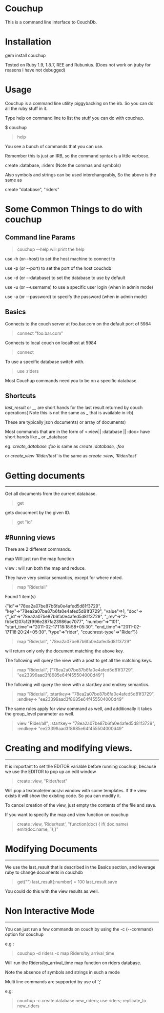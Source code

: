 Couchup
========

This is a command line interface to CouchDb.


Installation
===========

gem install couchup

Tested on Ruby 1.9, 1.8.7, REE and Rubunius. (Does not work on jruby for reasons i have not debugged)

Usage
======

Couchup is a command line utility piggybacking on the irb. So you can do all the ruby stuff in it.

Type help on command line to list the stuff you can do with couchup.


$ couchup
> help


You see a bunch of commands that you can use.

Remember this is just an IRB, so the command syntax is a little verbose.

create :database, :riders (Note the commas and symbols)

Also symbols and strings can be used interchangeably, So the above is the same as

create "database", "riders"

Some Common Things to do with couchup
=====================================

Command line Params
-------------------

> couchup --help will print the help
 
 use -h (or--host) to set the host machine to connect to

 use -p (or --port) to set the port of the host couchdb

 use -d (or --database) to set the database to use by default

 use -u (or --username) to use a specific user login (when in admin mode)

 use -a (or --password) to specify the password (when in admin mode)



Basics
--------


Connects to the couch server at foo.bar.com on the default port of 5984

> connect "foo.bar.com"

Connects to local couch on localhost at 5984

> connect

To use a specific database switch with.

> use :riders

Most Couchup commands need you to be on a specific database.


Shortcuts
----------

*last_result* or *__* are short hands for the last result returned by couch operations( Note this is not the same as _ that is available in irb). 

These are typically json documents( or array of documents)


Most commands that are in the form of <operation> <:view|| :database || :doc> have short hands like <operation>_<view> or <operation>_database
    
eg. *create_database :foo*  is same as  *create :database, :foo*

or *create_view 'Rider/test'* is the same as *create :view, 'Rider/test'*

    

# Getting documents
--------------------

Get all documents from the current database.

> get

gets docucment by the given ID.

> get "id"


#Running views
--------------

There are 2 different commands.

map Will just run the map function

view : will run both the map and reduce.

They have very similar semantics, except for where noted.

> map "Rider/all"

Found 1 item(s)

{"id"=>"78ea2a07be87b6fa0e4afed5d81f3729", "key"=>"78ea2a07be87b6fa0e4afed5d81f3729", "value"=>1, "doc"=>{"_id"=>"78ea2a07be87b6fa0e4afed5d81f3729", "_rev"=>"2-fb5e1207a12f996e287fa23986ac7077", "number"=>"101", "start_time"=>"2011-02-17T18:18:58+05:30", "end_time"=>"2011-02-17T18:20:24+05:30", "type"=>"rider", "couchrest-type"=>"Rider"}}

> map "Rider/all", "78ea2a07be87b6fa0e4afed5d81f3729"

will return only only the document matching the above key.


The following will query the view with a post to get all the matching keys.

> map "Rider/all", ["78ea2a07be87b6fa0e4afed5d81f3729", "ee23399aad3f8685e64f455504000d49"]

The following will query the view with a startkey and endkey semantics.

> map "Rider/all", :startkey=> "78ea2a07be87b6fa0e4afed5d81f3729", :endkey=> "ee23399aad3f8685e64f455504000d49"


The same rules apply for *view* command as  well, and additionally it takes the group_level parameter as well.

> view "Rider/all", :startkey=> "78ea2a07be87b6fa0e4afed5d81f3729", :endkey=> "ee23399aad3f8685e64f455504000d49"


# Creating and modifying views.
-------------------------------

It is important to set the EDITOR variable before running couchup, because we use the EDITOR to pop up an edit window

> create :view, "Rider/test"

Will pop a textmate/emacs/vi window with some templates. If the view exists it will show the existing code. So you can modify it.

To cancel creation of the view, just empty the contents of the file and save.

If you want to specify the map and view function on couchup

> create :view, 'Rider/test', "function(doc) { if( doc.name) emit(doc.name, 1);}"


# Modifying Documents
-----------------------

We use the last_result that is described in the Basics section, and leverage ruby to change documents in couchdb

> get("<id>")
> last_result[:number] = 100
> last_result.save


You could do this with the view results as well.    


# Non Interactive Mode
------------------------

You can just run a few commands on couch by using the -c (--command) option for couchup

e.g : 
> couchup -d riders -c map Riders/by_arrival_time

Will run the Riders/by_arrival_time  map function on riders database.


Note the absence of symbols and strings in such a mode

Multi line  commands are supported by use of ';'

e.g: 

> couchup -c create database new_riders; use riders; replicate_to new_riders











